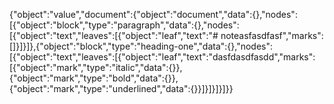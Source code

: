 {"object":"value","document":{"object":"document","data":{},"nodes":[{"object":"block","type":"paragraph","data":{},"nodes":[{"object":"text","leaves":[{"object":"leaf","text":"# noteasfasdfasf","marks":[]}]}]},{"object":"block","type":"heading-one","data":{},"nodes":[{"object":"text","leaves":[{"object":"leaf","text":"dasfdasdfasdd","marks":[{"object":"mark","type":"italic","data":{}},{"object":"mark","type":"bold","data":{}},{"object":"mark","type":"underlined","data":{}}]}]}]}]}}